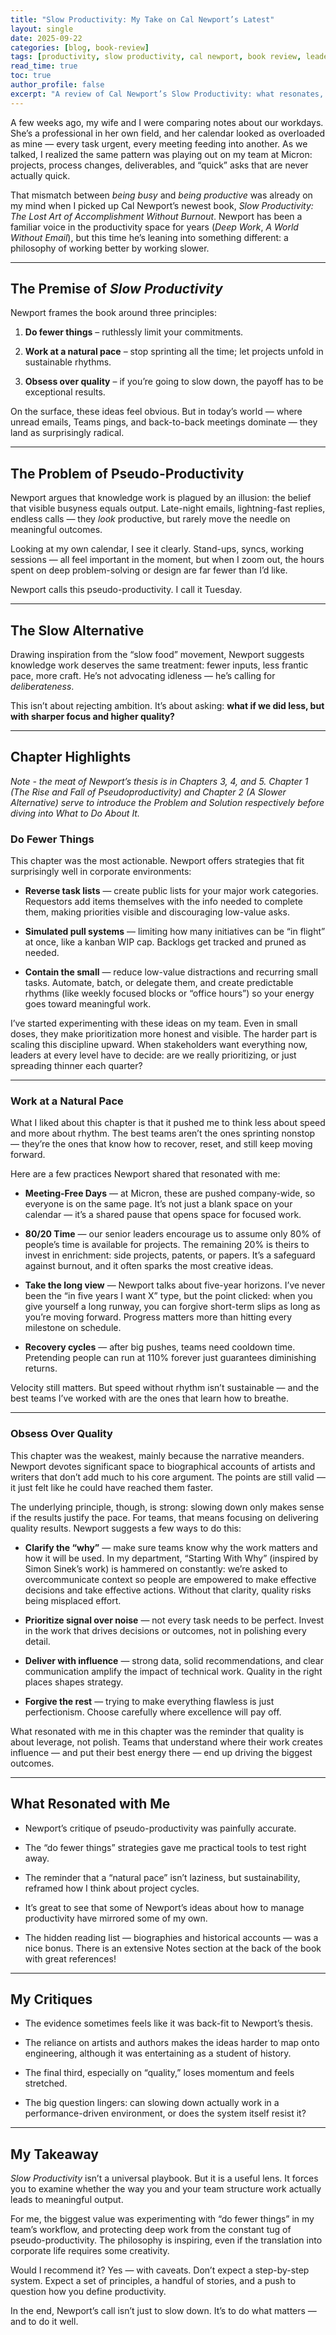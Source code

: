 ```yaml
---
title: "Slow Productivity: My Take on Cal Newport’s Latest"
layout: single
date: 2025-09-22
categories: [blog, book-review]
tags: [productivity, slow productivity, cal newport, book review, leadership]
read_time: true
toc: true
author_profile: false
excerpt: "A review of Cal Newport’s Slow Productivity: what resonates, what misses, and how I’m testing its ideas in my own work."
---
```



A few weeks ago, my wife and I were comparing notes about our workdays. She’s a professional in her own field, and her calendar looked as overloaded as mine — every task urgent, every meeting feeding into another. As we talked, I realized the same pattern was playing out on my team at Micron: projects, process changes, deliverables, and “quick” asks that are never actually quick.

That mismatch between *being busy* and *being productive* was already on my mind when I picked up Cal Newport’s newest book, *Slow Productivity: The Lost Art of Accomplishment Without Burnout*. Newport has been a familiar voice in the productivity space for years (*Deep Work*, *A World Without Email*), but this time he’s leaning into something different: a philosophy of working better by working slower.

---

## **The Premise of *Slow Productivity***

Newport frames the book around three principles:

1. **Do fewer things** – ruthlessly limit your commitments.

2. **Work at a natural pace** – stop sprinting all the time; let projects unfold in sustainable rhythms.

3. **Obsess over quality** – if you’re going to slow down, the payoff has to be exceptional results.

On the surface, these ideas feel obvious. But in today’s world — where unread emails, Teams pings, and back-to-back meetings dominate — they land as surprisingly radical.

---

## **The Problem of Pseudo-Productivity**

Newport argues that knowledge work is plagued by an illusion: the belief that visible busyness equals output. Late-night emails, lightning-fast replies, endless calls — they *look* productive, but rarely move the needle on meaningful outcomes.

Looking at my own calendar, I see it clearly. Stand-ups, syncs, working sessions — all feel important in the moment, but when I zoom out, the hours spent on deep problem-solving or design are far fewer than I’d like.

Newport calls this pseudo-productivity. I call it Tuesday.

---

## **The Slow Alternative**

Drawing inspiration from the “slow food” movement, Newport suggests knowledge work deserves the same treatment: fewer inputs, less frantic pace, more craft. He’s not advocating idleness — he’s calling for *deliberateness*.

This isn’t about rejecting ambition. It’s about asking: **what if we did less, but with sharper focus and higher quality?**

---

## **Chapter Highlights**

*Note \- the meat of Newport’s thesis is in Chapters 3, 4, and 5\. Chapter 1 (The Rise and Fall of Pseudoproductivity) and Chapter 2 (A Slower Alternative) serve to introduce the Problem and Solution respectively before diving into What to Do About It.*  
 

### **Do Fewer Things**

This chapter was the most actionable. Newport offers strategies that fit surprisingly well in corporate environments:

* **Reverse task lists** — create public lists for your major work categories. Requestors add items themselves with the info needed to complete them, making priorities visible and discouraging low-value asks.

* **Simulated pull systems** — limiting how many initiatives can be “in flight” at once, like a kanban WIP cap. Backlogs get tracked and pruned as needed.

* **Contain the small** — reduce low-value distractions and recurring small tasks. Automate, batch, or delegate them, and create predictable rhythms (like weekly focused blocks or “office hours”) so your energy goes toward meaningful work.

I’ve started experimenting with these ideas on my team. Even in small doses, they make prioritization more honest and visible. The harder part is scaling this discipline upward. When stakeholders want everything now, leaders at every level have to decide: are we really prioritizing, or just spreading thinner each quarter?

---

### **Work at a Natural Pace**

What I liked about this chapter is that it pushed me to think less about speed and more about rhythm. The best teams aren’t the ones sprinting nonstop — they’re the ones that know how to recover, reset, and still keep moving forward.

Here are a few practices Newport shared that resonated with me:

* **Meeting-Free Days** — at Micron, these are pushed company-wide, so everyone is on the same page. It’s not just a blank space on your calendar — it’s a shared pause that opens space for focused work.

* **80/20 Time** — our senior leaders encourage us to assume only 80% of people’s time is available for projects. The remaining 20% is theirs to invest in enrichment: side projects, patents, or papers. It’s a safeguard against burnout, and it often sparks the most creative ideas.

* **Take the long view** — Newport talks about five-year horizons. I’ve never been the “in five years I want X” type, but the point clicked: when you give yourself a long runway, you can forgive short-term slips as long as you’re moving forward. Progress matters more than hitting every milestone on schedule.

* **Recovery cycles** — after big pushes, teams need cooldown time. Pretending people can run at 110% forever just guarantees diminishing returns.

Velocity still matters. But speed without rhythm isn’t sustainable — and the best teams I’ve worked with are the ones that learn how to breathe.

---

### **Obsess Over Quality**

This chapter was the weakest, mainly because the narrative meanders. Newport devotes significant space to biographical accounts of artists and writers that don’t add much to his core argument. The points are still valid — it just felt like he could have reached them faster.

The underlying principle, though, is strong: slowing down only makes sense if the results justify the pace. For teams, that means focusing on delivering quality results. Newport suggests a few ways to do this:

* **Clarify the “why”** — make sure teams know why the work matters and how it will be used. In my department, “Starting With Why” (inspired by Simon Sinek’s work) is hammered on constantly: we’re asked to overcommunicate context so people are empowered to make effective decisions and take effective actions. Without that clarity, quality risks being misplaced effort.

* **Prioritize signal over noise** — not every task needs to be perfect. Invest in the work that drives decisions or outcomes, not in polishing every detail.

* **Deliver with influence** — strong data, solid recommendations, and clear communication amplify the impact of technical work. Quality in the right places shapes strategy.

* **Forgive the rest** — trying to make everything flawless is just perfectionism. Choose carefully where excellence will pay off.

What resonated with me in this chapter was the reminder that quality is about leverage, not polish. Teams that understand where their work creates influence — and put their best energy there — end up driving the biggest outcomes.

---

## **What Resonated with Me**

* Newport’s critique of pseudo-productivity was painfully accurate.

* The “do fewer things” strategies gave me practical tools to test right away.

* The reminder that a “natural pace” isn’t laziness, but sustainability, reframed how I think about project cycles.  
* It’s great to see that some of Newport’s ideas about how to manage productivity have mirrored some of my own.

* The hidden reading list — biographies and historical accounts — was a nice bonus. There is an extensive Notes section at the back of the book with great references\!

---

## **My Critiques**

* The evidence sometimes feels like it was back-fit to Newport’s thesis.

* The reliance on artists and authors makes the ideas harder to map onto engineering, although it was entertaining as a student of history.

* The final third, especially on “quality,” loses momentum and feels stretched.

* The big question lingers: can slowing down actually work in a performance-driven environment, or does the system itself resist it?

---

## **My Takeaway**

*Slow Productivity* isn’t a universal playbook. But it is a useful lens. It forces you to examine whether the way you and your team structure work actually leads to meaningful output.

For me, the biggest value was experimenting with “do fewer things” in my team’s workflow, and protecting deep work from the constant tug of pseudo-productivity. The philosophy is inspiring, even if the translation into corporate life requires some creativity.

Would I recommend it? Yes — with caveats. Don’t expect a step-by-step system. Expect a set of principles, a handful of stories, and a push to question how you define productivity.

In the end, Newport’s call isn’t just to slow down. It’s to do what matters — and to do it well.
